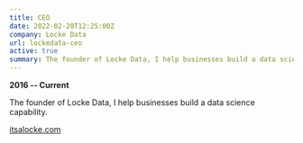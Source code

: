 ```yaml
---
title: CEO
date: 2022-02-20T12:25:00Z
company: Locke Data
url: lockedata-ceo
active: true
summary: The founder of Locke Data, I help businesses build a data science capability.
---
```


**2016 -- Current**

The founder of Locke Data, I help businesses build a data science capability.

[itsalocke.com](https://itsalocke.com)